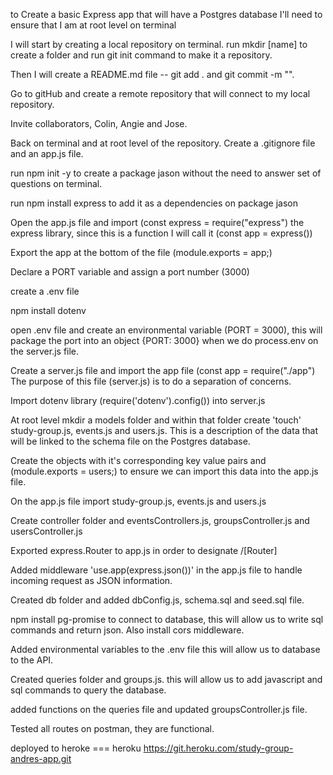 to Create a basic Express app that will have a Postgres database I'll need to ensure that I am at root level on terminal

I will start by creating a local repository on terminal.  run mkdir [name] to create a folder and run git init command to make it a repository.

Then I will create a README.md file -- git add . and git commit -m "".

Go to gitHub and create a remote repository that will connect to my local repository.

Invite collaborators, Colin, Angie and Jose.

Back on terminal and at root level of the repository.  Create a .gitignore file and an app.js file.

run npm init -y to create a package jason without the need to answer set of questions on terminal.

run npm install express to add it as a dependencies on package jason

Open the app.js file and import (const express = require("express") the express library, since this is a function I will call it (const app = express())

Export the app at the bottom of the file (module.exports = app;)

Declare a PORT variable and assign a port number (3000)

create a .env file

npm install dotenv

open .env file and create an environmental variable (PORT = 3000), this will package the port into an object {PORT: 3000} when we do process.env on the server.js file.

Create a server.js file and import the app file (const app = require("./app")  The purpose of this file (server.js) is to do a separation of concerns.

Import dotenv library (require('dotenv').config()) into server.js

At root level mkdir a models folder and within that folder create 'touch' study-group.js, events.js and users.js.  This is a description of the data that will be linked to the schema file on the Postgres database.

Create the objects with it's corresponding key value pairs and (module.exports = users;) to ensure we can import this data into the app.js file.

On the app.js file import study-group.js, events.js and users.js

Create controller folder and eventsControllers.js, groupsController.js and usersController.js

Exported express.Router to app.js in order to designate /[Router]

Added middleware 'use.app(express.json())' in the app.js file to handle incoming request as JSON information. 

Created db folder and added dbConfig.js, schema.sql and seed.sql file.

npm install pg-promise to connect to database, this will allow us to write sql commands and return json.  Also install cors middleware.

Added environmental variables to the .env file this will allow us to database to the API.

Created queries folder and groups.js.  this will allow us to add javascript and sql commands to query the database.

added functions on the queries file and updated groupsController.js file.

Tested all routes on postman, they are functional.

deployed to heroke === heroku	https://git.heroku.com/study-group-andres-app.git







